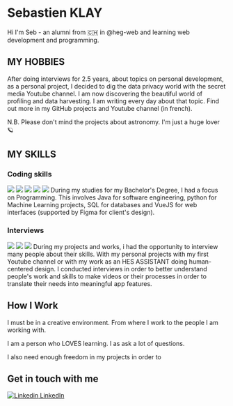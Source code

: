 # Sebastien KLAY
Hi I'm Seb -  an alumni from 🇨🇭 in @heg-web and learning web development and programming.

## MY HOBBIES
After doing interviews for 2.5 years, about topics on personal development, as a personal project, I decided to dig the data privacy world with the secret media Youtube channel. I am now discovering the beautiful world of profiling and data harvesting. I am writing every day about that topic. Find out more in my GitHub projects and Youtube channel (in french). 

N.B. Please don't mind the projects about astronomy. I'm just a huge lover 🪐

## MY SKILLS
### Coding skills
![](https://img.shields.io/static/v1?label=CODE&message=JAVA&color=blue)
![](https://img.shields.io/static/v1?label=CODE&message=PYTHON&color=blue)
![](https://img.shields.io/static/v1?label=CODE&message=JAVASCRIPT&color=blue)
![](https://img.shields.io/static/v1?label=CODE&message=VUE&color=blue)
![](https://img.shields.io/static/v1?label=CODE&message=SQL&color=blue)
During my studies for my Bachelor's Degree, I had a focus on Programming. This involves Java for software engineering, python for Machine Learning projects, SQL for databases and VueJS for web interfaces (supported by Figma for client's design).

### Interviews
![](https://img.shields.io/static/v1?label=PRODUCTION&message=EDITING&color=red)
![](https://img.shields.io/static/v1?label=PRODUCTION&message=FilmMAKING&color=red)
![](https://img.shields.io/static/v1?label=PRODUCTION&message=INTERVIEWS&color=red)
During my projects and works, i had the opportunity to interview many people about their skills. With my personal projects with my first Youtube channel or with my work as an HES ASSISTANT doing human-centered design. I conducted interviews in order to better understand people's work and skills to make videos or their processes in order to translate their needs into meaningful app features.

## How I Work
I must be in a creative environment. From where I work to the people I am working with. 

I am a person who LOVES learning. I as ask a lot of questions.

I also need enough freedom in my projects in order to 

## Get in touch with me
[![Linkedin](https://i.sstatic.net/gVE0j.png) LinkedIn]([https://www.linkedin.com/](https://www.linkedin.com/in/sebastien-kläy-b18205176/))
